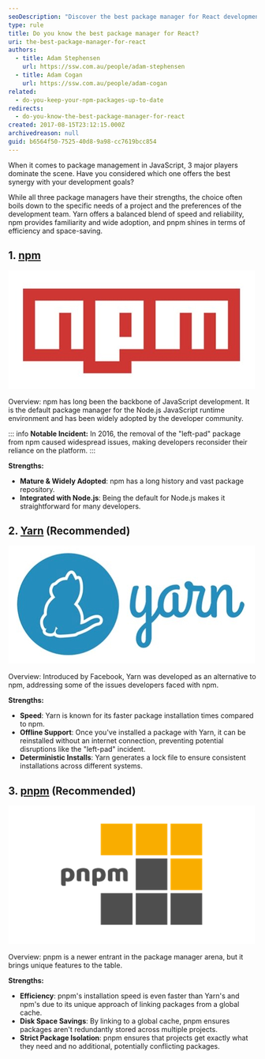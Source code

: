 ```yaml
---
seoDescription: "Discover the best package manager for React development, balancing speed, reliability, and efficiency with npm, Yarn, or pnpm."
type: rule
title: Do you know the best package manager for React?
uri: the-best-package-manager-for-react
authors:
  - title: Adam Stephensen
    url: https://ssw.com.au/people/adam-stephensen
  - title: Adam Cogan
    url: https://ssw.com.au/people/adam-cogan
related:
  - do-you-keep-your-npm-packages-up-to-date
redirects:
  - do-you-know-the-best-package-manager-for-react
created: 2017-08-15T23:12:15.000Z
archivedreason: null
guid: b6564f50-7525-40d8-9a98-cc7619bcc854
---
```

When it comes to package management in JavaScript, 3 major players dominate the scene. Have you considered which one offers the best synergy with your development goals?

<!--endintro-->

While all three package managers have their strengths, the choice often boils down to the specific needs of a project and the preferences of the development team. Yarn offers a balanced blend of speed and reliability, npm provides familiarity and wide adoption, and pnpm shines in terms of efficiency and space-saving.

## 1. [npm](https://www.npmjs.com/)

![](npm-logo.jpg)

Overview: npm has long been the backbone of JavaScript development. It is the default package manager for the Node.js JavaScript runtime environment and has been widely adopted by the developer community.

::: info 
**Notable Incident:** In 2016, the removal of the "left-pad" package from npm caused widespread issues, making developers reconsider their reliance on the platform.
:::

**Strengths:**

- **Mature & Widely Adopted**: npm has a long history and vast package repository.
- **Integrated with Node.js**: Being the default for Node.js makes it straightforward for many developers.


## 2. [Yarn](https://yarnpkg.com/) (Recommended)

![](yarn-logo.jpg)

Overview: Introduced by Facebook, Yarn was developed as an alternative to npm, addressing some of the issues developers faced with npm.

**Strengths:**

- **Speed**: Yarn is known for its faster package installation times compared to npm.
- **Offline Support**: Once you've installed a package with Yarn, it can be reinstalled without an internet connection, preventing potential disruptions like the "left-pad" incident.
- **Deterministic Installs**: Yarn generates a lock file to ensure consistent installations across different systems.

## 3. [pnpm](https://pnpm.io/) (Recommended)

![](pnpm-logo.png)

Overview: pnpm is a newer entrant in the package manager arena, but it brings unique features to the table.

**Strengths:**

- **Efficiency**: pnpm's installation speed is even faster than Yarn's and npm's due to its unique approach of linking packages from a global cache.
- **Disk Space Savings**: By linking to a global cache, pnpm ensures packages aren't redundantly stored across multiple projects.
- **Strict Package Isolation**: pnpm ensures that projects get exactly what they need and no additional, potentially conflicting packages.

